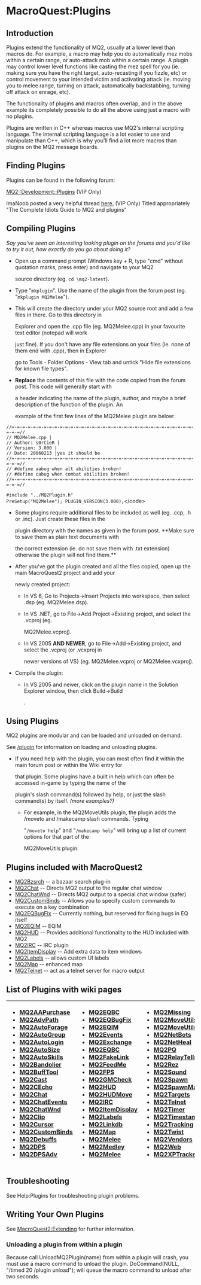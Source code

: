 # MacroQuest:Plugins

## Introduction

Plugins extend the functionality of MQ2, usually at a lower level than macros do. For example, a macro may help you do automatically mez mobs within a certain range, or auto-attack mob within a certain range. A plugin may control lower level functions like casting the mez spell for you \(ie. making sure you have the right target, auto-recasting if you fizzle, etc\) or control movement to your intended victim and activating attack \(ie. moving you to melee range, turning on attack, automatically backstabbing, turning off attack on enrage, etc\).

The functionality of plugins and macros often overlap, and in the above example its completely possible to do all the above using just a macro with no plugins.

Plugins are written in C++ whereas macros use MQ2's internal scripting language. The internal scripting language is a lot easier to use and manipulate than C++, which is why you'll find a lot more macros than plugins on the MQ2 message boards.

## Finding Plugins

Plugins can be found in the following forum:

[MQ2::Development::Plugins](https://macroquest2.com/phpBB3/viewforum.php?f=31) \(VIP Only\)

ImaNoob posted a very helpful thread [here.](https://macroquest2.com/phpBB3/viewtopic.php?f=31&t=6310) \(VIP Only\) Titled appropriately "The Complete Idiots Guide to MQ2 and plugins"

## Compiling Plugins

_Say you've seen an interesting looking plugin on the forums and you'd like to try it out, how exactly do you go about doing it?_

* Open up a command prompt \(Windows key + R, type "cmd" without quotation marks, press enter\) and navigate to your MQ2

  source directory \(eg. `cd \mq2-latest`\).

* Type "`mkplugin`". Use the name of the plugin from the forum post \(eg. "`mkplugin MQ2Melee`"\).
* This will create the directory under your MQ2 source root and add a few files in there. Go to this directory in

  Explorer and open the .cpp file \(eg. MQ2Melee.cpp\) in your favourite text editor \(notepad will work

  just fine\). If you don't have any file extensions on your files \(ie. none of them end with .cpp\), then in Explorer

  go to Tools - Folder Options - View tab and untick "Hide file extensions for known file types".

* **Replace** the contents of this file with the code copied from the forum post. This code will generally start with

  a header indicating the name of the plugin, author, and maybe a brief description of the function of the plugin. An

  example of the first few lines of the MQ2Melee plugin are below:

`//=-=-=-=-=-=-=-=-=-=-=-=-=-=-=-=-=-=-=-=-=-=-=-=-=-=-=-=-=-=-=-=-=-=-=-=-=//`  
`// MQ2Melee.cpp |`  
`// Author: s0rCieR |`  
`// Version: 3.000 |`  
`// Date: 20060213 |yes it should be`  
`//=-=-=-=-=-=-=-=-=-=-=-=-=-=-=-=-=-=-=-=-=-=-=-=-=-=-=-=-=-=-=-=-=-=-=-=-=//`  
`// #define aabug when alt abilities broken!`  
`// #define cabug when combat abilities broken!`  
`//=-=-=-=-=-=-=-=-=-=-=-=-=-=-=-=-=-=-=-=-=-=-=-=-=-=-=-=-=-=-=-=-=-=-=-=-=//`

`#include "../MQ2Plugin.h"`  
`PreSetup("MQ2Melee"); PLUGIN_VERSION(3.000);`&lt;/code&gt;

* Some plugins require additional files to be included as well \(eg. .ccp, .h or .inc\). Just create these files in the

  plugin directory with the names as given in the forum post. \*\*Make sure to save them as plain text documents with

  the correct extension \(ie. do not save them with .txt extension\) otherwise the plugin will not find them.\*\*

* After you've got the plugin created and all the files copied, open up the main MacroQuest2 project and add your

  newly created project:

  * In VS 6, Go to Projects-&gt;Insert Projects into workspace, then select .dsp \(eg. MQ2Melee.dsp\).
  * In VS .NET, go to File-&gt;Add Project-&gt;Existing project, and select the .vcproj \(eg.

    MQ2Melee.vcproj\).

  * In VS 2005 **AND NEWER**, go to File-&gt;Add-&gt;Existing project, and select the .vcproj \(or .vcxproj in

    newer versions of VS} \(eg. MQ2Melee.vcproj or MQ2Melee.vcxproj\).

* Compile the plugin:
  * In VS 2005 and newer, click on the plugin name in the Solution Explorer window, then click Build-&gt;Build

    .

## Using Plugins

MQ2 plugins are modular and can be loaded and unloaded on demand.

See [/plugin](../commands/slash-commands/plugin.md) for information on loading and unloading plugins.

* If you need help with the plugin, you can most often find it within the main forum post or within the Wiki entry for

  that plugin. Some plugins have a built in help which can often be accessed in-game by typing the name of the

  plugin's slash command\(s\) followed by help, or just the slash command\(s\) by itself. _\(more examples?\)_

  * For example, in the MQ2MoveUtils plugin, the plugin adds the /moveto and /makecamp slash commands. Typing

    "`/moveto help`" and "`/makecamp help`" will bring up a list of current options for that part of the

    MQ2MoveUtils plugin.

## Plugins included with MacroQuest2

* [MQ2Bzsrch](../plugins/core-plugins/mq2bzsrch/) -- a bazaar search plug-in
* [MQ2Chat](../plugins/core-plugins/mq2chat.md) -- Directs MQ2 output to the regular chat window
* [MQ2ChatWnd](../plugins/core-plugins/mq2chatwnd/) -- Directs MQ2 output to a special chat window \(safer\)
* [MQ2CustomBinds](../plugins/core-plugins/mq2custombinds/) -- Allows you to specify custom commands to execute on a key combination
* [MQ2EQBugFix](../plugins/core-plugins/mq2eqbugfix.md) -- Currently nothing, but reserved for fixing bugs in EQ itself
* [MQ2EQIM](../plugins/discontinued-unsupported/mq2eqim/) -- EQIM
* [MQ2HUD](../plugins/core-plugins/mq2hud/) -- Provides additional functionality to the HUD included with MQ2
* [MQ2IRC](../plugins/discontinued-unsupported/mq2irc/) -- IRC plugin
* [MQ2ItemDisplay](../plugins/core-plugins/mq2itemdisplay/) -- Add extra data to item windows
* [MQ2Labels](../plugins/core-plugins/mq2labels.md) -- allows custom UI labels
* [MQ2Map](../plugins/core-plugins/mq2map/) -- enhanced map
* [MQ2Telnet](../plugins/discontinued-unsupported/mq2telnet/) -- act as a telnet server for macro output

## List of Plugins with wiki pages

<table>
  <thead>
    <tr>
      <th style="text-align:left">
        <ul>
          <li><a href="../plugins/community-plugins/mq2aapurchase.md">MQ2AAPurchase</a>
          </li>
          <li><a href="../plugins/community-plugins/mq2advpath.md">MQ2AdvPath</a>
          </li>
          <li><a href="../plugins/community-plugins/mq2autoforage.md">MQ2AutoForage</a>
          </li>
          <li><a href="../plugins/community-plugins/mq2autogroup.md">MQ2AutoGroup</a>
          </li>
          <li><a href="../plugins/core-plugins/mq2autologin.md">MQ2AutoLogin</a>
          </li>
          <li><a href="../plugins/community-plugins/mq2autosize.md">MQ2AutoSize</a>
          </li>
          <li><a href="../plugins/community-plugins/mq2autoskills.md">MQ2AutoSkills</a>
          </li>
          <li><a href="../plugins/community-plugins/mq2bandolier.md">MQ2Bandolier</a>
          </li>
          <li><a href="../plugins/community-plugins/mq2bufftool.md">MQ2BuffTool</a>
          </li>
          <li><a href="../plugins/community-plugins/mq2cast.md">MQ2Cast</a>
          </li>
          <li><a href>MQ2CEcho</a>
          </li>
          <li><a href="../plugins/core-plugins/mq2chat.md">MQ2Chat</a>
          </li>
          <li><a href="../plugins/community-plugins/mq2chatevents.md">MQ2ChatEvents</a>
          </li>
          <li><a href="../plugins/core-plugins/mq2chatwnd/">MQ2ChatWnd</a>
          </li>
          <li><a href="../plugins/community-plugins/mq2clip.md">MQ2Clip</a>
          </li>
          <li><a href="../plugins/community-plugins/mq2cursor.md">MQ2Cursor</a>
          </li>
          <li><a href="../plugins/core-plugins/mq2custombinds/">MQ2CustomBinds</a>
          </li>
          <li><a href="../plugins/community-plugins/mq2debuffs.md">MQ2Debuffs</a>
          </li>
          <li><a href="../plugins/community-plugins/mq2dps.md">MQ2DPS</a>
          </li>
          <li><a href="../plugins/community-plugins/mq2dpsadv.md">MQ2DPSAdv</a>
          </li>
        </ul>
      </th>
      <th style="text-align:left">
        <ul>
          <li><a href="../plugins/community-plugins/mq2eqbc/">MQ2EQBC</a>
          </li>
          <li><a href="../plugins/core-plugins/mq2eqbugfix.md">MQ2EQBugFix</a>
          </li>
          <li><a href="../plugins/discontinued-unsupported/mq2eqim/">MQ2EQIM</a>
          </li>
          <li><a href="../plugins/community-plugins/mq2events.md">MQ2Events</a>
          </li>
          <li><a href="../plugins/community-plugins/mq2exchange.md">MQ2Exchange</a>
          </li>
          <li><a href="../plugins/community-plugins/mq2eqbc/">MQ2EQBC</a>
          </li>
          <li><a href="../plugins/community-plugins/mq2fakelink.md">MQ2FakeLink</a>
          </li>
          <li><a href="../plugins/community-plugins/mq2feedme.md">MQ2FeedMe</a>
          </li>
          <li><a href="../plugins/discontinued-unsupported/mq2fps/">MQ2FPS</a>
          </li>
          <li><a href="../plugins/community-plugins/mq2gmcheck.md">MQ2GMCheck</a>
          </li>
          <li><a href="../plugins/core-plugins/mq2hud/">MQ2HUD</a>
          </li>
          <li><a href="../plugins/community-plugins/mq2hudmove.md">MQ2HUDMove</a>
          </li>
          <li><a href="../plugins/discontinued-unsupported/mq2irc/">MQ2IRC</a>
          </li>
          <li><a href="../plugins/core-plugins/mq2itemdisplay/">MQ2ItemDisplay</a>
          </li>
          <li><a href="../plugins/core-plugins/mq2labels.md">MQ2Labels</a>
          </li>
          <li><a href="../plugins/community-plugins/mq2linkdb.md">MQ2Linkdb</a>
          </li>
          <li><a href="../plugins/core-plugins/mq2map/">MQ2Map</a>
          </li>
          <li><a href="../plugins/community-plugins/mq2melee.md">MQ2Melee</a>
          </li>
          <li><a href="../plugins/community-plugins/mq2medley.md">MQ2Medley</a>
          </li>
          <li><a href="../plugins/community-plugins/mq2melee.md">MQ2Melee</a>
          </li>
        </ul>
      </th>
      <th style="text-align:left">
        <ul>
          <li><a href="../plugins/community-plugins/mq2missing.md">MQ2Missing</a>
          </li>
          <li><a href="../plugins/community-plugins/mq2moveutils/">MQ2MoveUtils</a>
          </li>
          <li><a href="MQ2MoveUtils:v11">MQ2MoveUtils:v11</a>
          </li>
          <li><a href="../plugins/community-plugins/mq2netbots.md">MQ2NetBots</a>
          </li>
          <li><a href="../plugins/community-plugins/mq2netheal.md">MQ2NetHeal</a>
          </li>
          <li><a href="../plugins/community-plugins/mq2pq.md">MQ2PQ</a>
          </li>
          <li><a href="../plugins/community-plugins/mq2relaytells.md">MQ2RelayTells</a>
          </li>
          <li><a href="../plugins/community-plugins/mq2rez.md">MQ2Rez</a>
          </li>
          <li><a href="../plugins/community-plugins/mq2sound.md">MQ2Sound</a>
          </li>
          <li><a href="../plugins/community-plugins/mq2spawn.md">MQ2Spawn</a>
          </li>
          <li><a href="../plugins/community-plugins/mq2spawnmaster.md">MQ2SpawnMaster</a>
          </li>
          <li><a href="../plugins/community-plugins/mq2targets.md">MQ2Targets</a>
          </li>
          <li><a href="../plugins/discontinued-unsupported/mq2telnet/">MQ2Telnet</a>
          </li>
          <li><a href="../plugins/community-plugins/mq2timer.md">MQ2Timer</a>
          </li>
          <li><a href="../plugins/community-plugins/mq2timestamp.md">MQ2Timestamp</a>
          </li>
          <li><a href="../plugins/community-plugins/mq2tracking.md">MQ2Tracking</a>
          </li>
          <li><a href="../plugins/community-plugins/mq2twist/">MQ2Twist</a>
          </li>
          <li><a href="../plugins/community-plugins/mq2vendors.md">MQ2Vendors</a>
          </li>
          <li><a href="../plugins/discontinued-unsupported/mq2web.md">MQ2Web</a>
          </li>
          <li><a href="../plugins/community-plugins/mq2xptracker.md">MQ2XPTracker</a>
          </li>
        </ul>
      </th>
    </tr>
  </thead>
  <tbody></tbody>
</table>

## Troubleshooting

See Help:Plugins for troubleshooting plugin problems.

## Writing Your Own Plugins

See [MacroQuest2:Extending](macroquest2-extending.md) for further information.

### Unloading a plugin from within a plugin

Because call UnloadMQ2Plugin\(name\) from within a plugin will crash, you must use a macro command to unload the plugin. DoCommand\(NULL, "/timed 20 /plugin unload"\); will queue the macro command to unload after two seconds.

